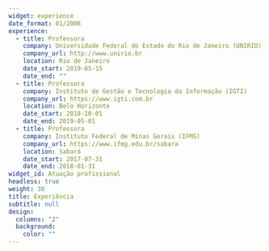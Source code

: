 ```yaml
---
widget: experience
date_format: 01/2006
experience:
  - title: Professora
    company: Universidade Federal do Estado do Rio de Janeiro (UNIRIO)
    company_url: http://www.unirio.br
    location: Rio de Janeiro
    date_start: 2019-05-15
    date_end: ""
  - title: Professora
    company: Instituto de Gestão e Tecnologia da Informação (IGTI)
    company_url: https://www.igti.com.br
    location: Belo Horizonte
    date_start: 2018-10-01
    date_end: 2019-05-01
  - title: Professora
    company: Instituto Federal de Minas Gerais (IFMG)
    company_url: https://www.ifmg.edu.br/sabara
    location: Sabará
    date_start: 2017-07-31
    date_end: 2018-01-31
widget_id: Atuação profissional
headless: true
weight: 30
title: Experiência
subtitle: null
design:
  columns: "2"
  background:
    color: ""
---
```

